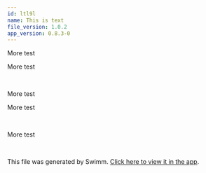 ```yaml
---
id: ltl9l
name: This is text
file_version: 1.0.2
app_version: 0.8.3-0
---
```


More test

More test

<br/>

More test

More test

<br/>

More test

<br/>

This file was generated by Swimm. [Click here to view it in the app](http://localhost:5000/repos/ls4DA2fLasmQuEbT4ipw/docs/ltl9l).